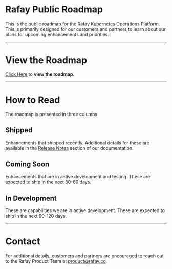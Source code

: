 # Rafay Public Roadmap
This is the public roadmap for the Rafay Kubernetes Operations Platform. This is primarily designed for our customers and partners to learn about our plans for upcoming enhancements and priorities. 

--- 
# View the Roadmap 
[Click Here](https://github.com/orgs/RafaySystems/projects/3/views/1) to **view the roadmap**.

--- 

# How to Read 
The roadmap is presented in three columns

## Shipped
Enhancements that shipped recently. Additional details for these are available in the [Release Notes](https://docs.rafay.co/releasenotes/overview/) section of our documentation. 

## Coming Soon
Enhancements that are in active development and testing. These are expected to ship in the next 30-60 days. 

## In Development 
These are capabilities we are in active development. These are expected to ship in the next 90-120 days. 

---

# Contact 
For additional details, customers and partners are encouraged to reach out to the Rafay Product Team at product@rafay.co.

